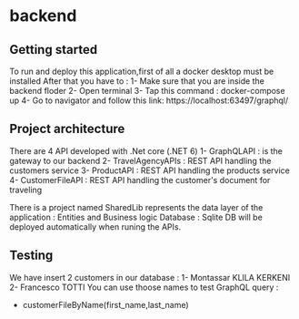 # backend

## Getting started
To run and deploy this application,first of all a docker desktop must be installed 
After that you have to :
1- Make sure that you are inside the backend floder
2- Open terminal 
3- Tap this command : docker-compose up 
4- Go to navigator and follow this link: https://localhost:63497/graphql/

## Project architecture
There are 4 API developed with .Net core (.NET 6)
1- GraphQLAPI : is the gateway to our backend
2- TravelAgencyAPIs : REST API handling the customers service
3- ProductAPI : REST API handling the products service
4- CustomerFileAPI : REST API handling the customer's document for traveling

There is a project named SharedLib represents the data layer of the application : Entities and Business logic
Database : Sqlite DB will be deployed automatically when runing the APIs.

## Testing
We have insert 2 customers in our database :
1- Montassar KLILA KERKENI
2- Francesco TOTTI
You can use thoose names to test GraphQL query :
- customerFileByName(first_name,last_name)


